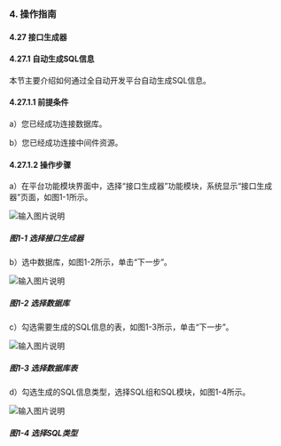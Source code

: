 ### 4. 操作指南

#### 4.27 接口生成器

#### 4.27.1 自动生成SQL信息

本节主要介绍如何通过全自动开发平台自动生成SQL信息。

#### 4.27.1.1 前提条件

a）您已经成功连接数据库。

b）您已经成功连接中间件资源。

#### 4.27.1.2 操作步骤

a）在平台功能模块界面中，选择“接口生成器”功能模块，系统显示“接口生成器”页面，如图1-1所示。

![输入图片说明](../../../../images/SoFlu%EF%BC%88%E5%90%8E%E7%AB%AF%EF%BC%89%E5%BC%80%E5%8F%91%E5%B9%B3%E5%8F%B0/1.%20%E6%9C%80%E6%96%B0%E7%89%88%E6%9C%AC%20-%20%E6%9B%B4%E6%96%B0%E6%97%A5%E6%9C%9F%20-%202022.10.08/4.%20%E6%93%8D%E4%BD%9C%E6%8C%87%E5%8D%97/27.%20%E6%8E%A5%E5%8F%A3%E7%94%9F%E6%88%90%E5%99%A8/image.png)

##### 图1-1 选择接口生成器

b）选中数据库，如图1-2所示，单击“下一步”。

![输入图片说明](../../../../images/SoFlu%EF%BC%88%E5%90%8E%E7%AB%AF%EF%BC%89%E5%BC%80%E5%8F%91%E5%B9%B3%E5%8F%B0/1.%20%E6%9C%80%E6%96%B0%E7%89%88%E6%9C%AC%20-%20%E6%9B%B4%E6%96%B0%E6%97%A5%E6%9C%9F%20-%202022.10.08/4.%20%E6%93%8D%E4%BD%9C%E6%8C%87%E5%8D%97/27.%20%E6%8E%A5%E5%8F%A3%E7%94%9F%E6%88%90%E5%99%A8/1-2.png)

##### 图1-2 选择数据库

c）勾选需要生成的SQL信息的表，如图1-3所示，单击“下一步”。

![输入图片说明](../../../../images/SoFlu%EF%BC%88%E5%90%8E%E7%AB%AF%EF%BC%89%E5%BC%80%E5%8F%91%E5%B9%B3%E5%8F%B0/1.%20%E6%9C%80%E6%96%B0%E7%89%88%E6%9C%AC%20-%20%E6%9B%B4%E6%96%B0%E6%97%A5%E6%9C%9F%20-%202022.10.08/4.%20%E6%93%8D%E4%BD%9C%E6%8C%87%E5%8D%97/27.%20%E6%8E%A5%E5%8F%A3%E7%94%9F%E6%88%90%E5%99%A8/1-3.png)

##### 图1-3 选择数据库表

d）勾选生成的SQL信息类型，选择SQL组和SQL模块，如图1-4所示。

![输入图片说明](../../../../images/SoFlu%EF%BC%88%E5%90%8E%E7%AB%AF%EF%BC%89%E5%BC%80%E5%8F%91%E5%B9%B3%E5%8F%B0/1.%20%E6%9C%80%E6%96%B0%E7%89%88%E6%9C%AC%20-%20%E6%9B%B4%E6%96%B0%E6%97%A5%E6%9C%9F%20-%202022.10.08/4.%20%E6%93%8D%E4%BD%9C%E6%8C%87%E5%8D%97/27.%20%E6%8E%A5%E5%8F%A3%E7%94%9F%E6%88%90%E5%99%A8/1-4.png)

##### 图1-4 选择SQL类型
